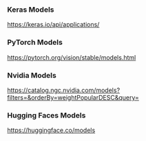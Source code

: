 ### Keras Models
https://keras.io/api/applications/

### PyTorch Models
https://pytorch.org/vision/stable/models.html

### Nvidia Models
https://catalog.ngc.nvidia.com/models?filters=&orderBy=weightPopularDESC&query=

### Hugging Faces Models
https://huggingface.co/models
